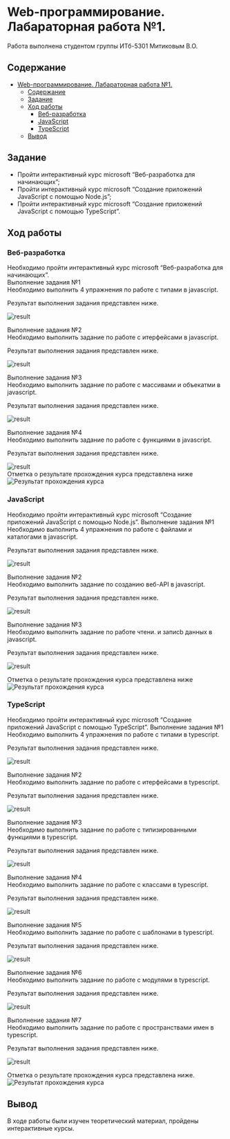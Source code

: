 # Web-программирование. Лабараторная работа №1.

Работа выполнена студентом группы ИТб-5301 Митиковым В.О.

## Содержание
- [Web-программирование. Лабараторная работа №1.](#web-программирование-лабараторная-работа-1)
	- [Содержание](#содержание)
	- [Задание](#задание)
	- [Ход работы](#ход-работы)
		- [Веб-разработка](#веб-разработка)
		- [JavaScript](#javascript)
		- [TypeScript](#typescript)
	- [Вывод](#вывод)

## Задание
- Пройти интерактивный курс microsoft “Веб-разработка для начинающих”;
- Пройти интерактивный курс microsoft “Создание приложений JavaScript с помощью Node.js”;
- Пройти интерактивный курс microsoft “Создание приложений JavaScript с помощью TypeScript”.
## Ход работы  

### Веб-разработка  
Необходимо пройти интерактивный курс microsoft “Веб-разработка для начинающих”.  
Выполнение задания №1  
Необходимо выполнить 4 упражнения по работе с типами в javascript.  

Результат выполнения задания представлен ниже.  

![result](./pics/wp-1/r-w-1.png)  

Выполнение задания №2  
Необходимо выполнить задание по работе с итерфейсами в javascript.

Результат выполнения задания представлен ниже.  

![result](./pics/wp-1/r-w-2.png)  

Выполнение задания №3  
Необходимо выполнить задание по работе с массивами и объекатми в javascript.

Результат выполнения задания представлен ниже.  

![result](./pics/wp-1/r-w-3.png)  

Выполнение задания №4  
Необходимо выполнить задание по работе с функциями в javascript.

Результат выполнения задания представлен ниже.  

![result](./pics/wp-1/r-w-4.png)  
Отметка о результате прохождения курса представлена ниже  
![Результат прохождения курса](./pics/wp-1/113.png)  


### JavaScript
Необходимо пройти интерактивный курс microsoft “Создание приложений JavaScript с помощью Node.js”.
Выполнение задания №1  
Необходимо выполнить 4 упражнения по работе с файлами и каталогами в javascript.  

Результат выполнения задания представлен ниже.  

![result](./pics/wp-1/r-js-1.png)  

Выполнение задания №2  
Необходимо выполнить задание по созданию веб-API в javascript.

Результат выполнения задания представлен ниже.  

![result](./pics/wp-1/r-js-2.png)  

Выполнение задания №3  
Необходимо выполнить задание по работе чтени. и записb данных в javascript.

Результат выполнения задания представлен ниже.  

![result](./pics/wp-1/r-js-3.png)  

Отметка о результате прохождения курса представлена ниже  
![Результат прохождения курса](./pics/wp-1/114.png)


### TypeScript
Необходимо пройти интерактивный курс microsoft “Создание приложений JavaScript с помощью TypeScript”.
Выполнение задания №1  
Необходимо выполнить 4 упражнения по работе с типами в typescript.  

Результат выполнения задания представлен ниже.  

![result](./pics/wp-1/r-ts-1.png)  

Выполнение задания №2  
Необходимо выполнить задание по работе с итерфейсами в typescript.

Результат выполнения задания представлен ниже.  

![result](./pics/wp-1/r-ts-2.png)  

Выполнение задания №3  
Необходимо выполнить задание по работе с типизированными функциями в typescript.

Результат выполнения задания представлен ниже.  

![result](./pics/wp-1/r-ts-3.png)  

Выполнение задания №4  
Необходимо выполнить задание по работе с классами в typescript.

Результат выполнения задания представлен ниже.  

![result](./pics/wp-1/r-ts-4.png)  

Выполнение задания №5  
Необходимо выполнить задание по работе с шаблонами в typescript.
 
Результат выполнения задания представлен ниже.  

![result](./pics/wp-1/r-ts-5.png)  

Выполнение задания №6  
Необходимо выполнить задание по работе с модулями в typescript.

Результат выполнения задания представлен ниже.  

![result](./pics/wp-1/r-ts-6.png)   

Выполнение задания №7  
Необходимо выполнить задание по работе с пространствами имен в typescript.

Результат выполнения задания представлен ниже.  

![result](./pics/wp-1/r-ts-7.png)  


Отметка о результате прохождения курса представлена ниже.  
![Результат прохождения курса](./pics/wp-1/124.png)
## Вывод
В ходе работы были изучен теоретический материал, пройдены интерактивные курсы.
